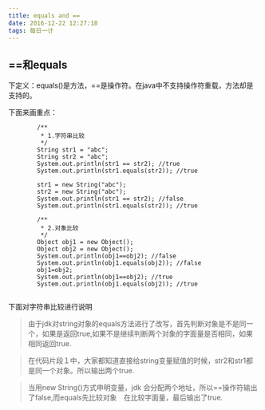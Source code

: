 ```yaml
---
title: equals and ==
date: 2016-12-22 12:27:18
tags: 每日一计
---
```


## ==和equals
下定义：equals()是方法，==是操作符。在java中不支持操作符重载，方法却是支持的。

下面来画重点：
```
        /**
         * 1.字符串比较
         */
        String str1 = "abc";
        String str2 = "abc";
        System.out.println(str1 == str2); //true
        System.out.println(str1.equals(str2)); //true

        str1 = new String("abc");
        str2 = new String("abc");
        System.out.println(str1 == str2); //false
        System.out.println(str1.equals(str2)); //true

        /**
         * 2.对象比较
         */
        Object obj1 = new Object();
        Object obj2 = new Object();
        System.out.println(obj1==obj2); //false
        System.out.println(obj1.equals(obj2)); //false
        obj1=obj2;
        System.out.println(obj1==obj2); //true
        System.out.println(obj1.equals(obj2)); //true
      

```

下面对字符串比较进行说明
> 由于jdk对string对象的equals方法进行了改写，首先判断对象是不是同一个，如果是返回true,如果不是继续判断两个对象的字面量是否相同，如果相同返回true.
 
> 在代码片段１中，大家都知道直接给string变量赋值的时候，str2和str1都是同一个对象。所以输出两个true.

> 当用new String()方式申明变量，jdk 会分配两个地址，所以==操作符输出了false,而equals先比较对象　在比较字面量，最后输出了true.
